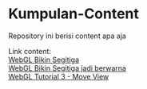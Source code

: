# Kumpulan-Content
Repository ini berisi content apa aja  
  
Link content:  
[WebGL Bikin Segitiga](https://angkasamuhammad.github.io/Kumpulan-Content/content/WebGL2%20Bikin%20Segitiga/WebGL2%20Bikin%20Segitiga.html)  
[WebGL Bikin Segitiga jadi berwarna](https://angkasamuhammad.github.io/Kumpulan-Content/content/WebGL2%20Bikin%20Segitiga%20jadi%20berwarna/WebGL2.html)  
[WebGL Tutorial 3 - Move View](https://angkasamuhammad.github.io/Kumpulan-Content/content/WebGL%20Tutorial%203%20-%20Move%20View%20/WebGL%20Tutorial.html)
